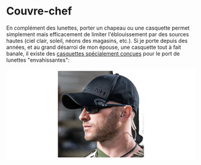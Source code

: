 # Couvre-chef
En complément des lunettes, porter un chapeau ou une casquette permet simplement mais efficacement de limiter l'éblouissement par des sources hautes (ciel clair, soleil,  néons des magasins, etc.). Si je porte depuis des années, et au grand désarroi de mon épouse, une casquette tout à fait banale, il existe des [casquettes spécialement conçues](https://notchgear.com/) pour le port de lunettes "envahissantes":

![Casquette Notchgear](./img/notchgear-hat.jpg)
